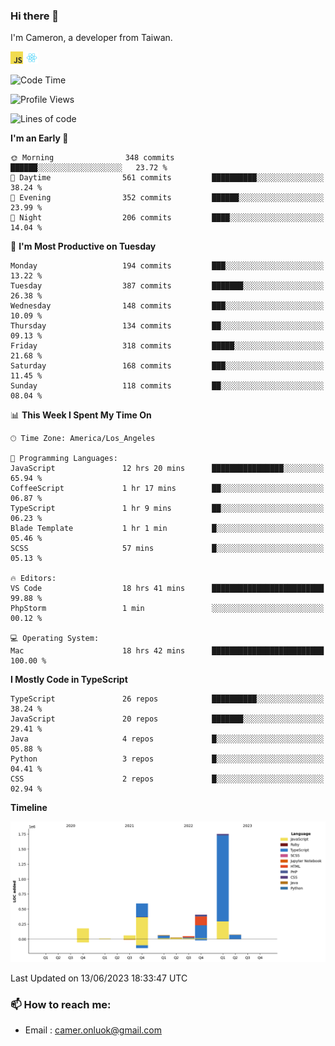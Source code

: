 ### Hi there 👋

I'm Cameron, a developer from Taiwan.


<code><img height="20" src="https://raw.githubusercontent.com/github/explore/80688e429a7d4ef2fca1e82350fe8e3517d3494d/topics/javascript/javascript.png"></code>
<code><img height="20" src="https://raw.githubusercontent.com/github/explore/80688e429a7d4ef2fca1e82350fe8e3517d3494d/topics/react/react.png"></code>



<!--START_SECTION:waka-->
![Code Time](http://img.shields.io/badge/Code%20Time-869%20hrs%2016%20mins-blue)

![Profile Views](http://img.shields.io/badge/Profile%20Views-0-blue)

![Lines of code](https://img.shields.io/badge/From%20Hello%20World%20I%27ve%20Written-3.2%20million%20lines%20of%20code-blue)

**I'm an Early 🐤** 

```text
🌞 Morning                348 commits         ██████░░░░░░░░░░░░░░░░░░░   23.72 % 
🌆 Daytime                561 commits         ██████████░░░░░░░░░░░░░░░   38.24 % 
🌃 Evening                352 commits         ██████░░░░░░░░░░░░░░░░░░░   23.99 % 
🌙 Night                  206 commits         ████░░░░░░░░░░░░░░░░░░░░░   14.04 % 
```
📅 **I'm Most Productive on Tuesday** 

```text
Monday                   194 commits         ███░░░░░░░░░░░░░░░░░░░░░░   13.22 % 
Tuesday                  387 commits         ███████░░░░░░░░░░░░░░░░░░   26.38 % 
Wednesday                148 commits         ███░░░░░░░░░░░░░░░░░░░░░░   10.09 % 
Thursday                 134 commits         ██░░░░░░░░░░░░░░░░░░░░░░░   09.13 % 
Friday                   318 commits         █████░░░░░░░░░░░░░░░░░░░░   21.68 % 
Saturday                 168 commits         ███░░░░░░░░░░░░░░░░░░░░░░   11.45 % 
Sunday                   118 commits         ██░░░░░░░░░░░░░░░░░░░░░░░   08.04 % 
```


📊 **This Week I Spent My Time On** 

```text
🕑︎ Time Zone: America/Los_Angeles

💬 Programming Languages: 
JavaScript               12 hrs 20 mins      ████████████████░░░░░░░░░   65.94 % 
CoffeeScript             1 hr 17 mins        ██░░░░░░░░░░░░░░░░░░░░░░░   06.87 % 
TypeScript               1 hr 9 mins         ██░░░░░░░░░░░░░░░░░░░░░░░   06.23 % 
Blade Template           1 hr 1 min          █░░░░░░░░░░░░░░░░░░░░░░░░   05.46 % 
SCSS                     57 mins             █░░░░░░░░░░░░░░░░░░░░░░░░   05.13 % 

🔥 Editors: 
VS Code                  18 hrs 41 mins      █████████████████████████   99.88 % 
PhpStorm                 1 min               ░░░░░░░░░░░░░░░░░░░░░░░░░   00.12 % 

💻 Operating System: 
Mac                      18 hrs 42 mins      █████████████████████████   100.00 % 
```

**I Mostly Code in TypeScript** 

```text
TypeScript               26 repos            ██████████░░░░░░░░░░░░░░░   38.24 % 
JavaScript               20 repos            ███████░░░░░░░░░░░░░░░░░░   29.41 % 
Java                     4 repos             █░░░░░░░░░░░░░░░░░░░░░░░░   05.88 % 
Python                   3 repos             █░░░░░░░░░░░░░░░░░░░░░░░░   04.41 % 
CSS                      2 repos             █░░░░░░░░░░░░░░░░░░░░░░░░   02.94 % 
```



**Timeline**

![Lines of Code chart](https://raw.githubusercontent.com/camer0nluo/camer0nluo/main/assets/bar_graph.png)


 Last Updated on 13/06/2023 18:33:47 UTC
<!--END_SECTION:waka-->

### 📫 How to reach me:
- Email : camer.onluok@gmail.com
